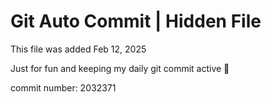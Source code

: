 # Git Auto Commit | Hidden File

This file was added Feb 12, 2025

Just for fun and keeping my daily git commit active 🤪

commit number: 2032371
